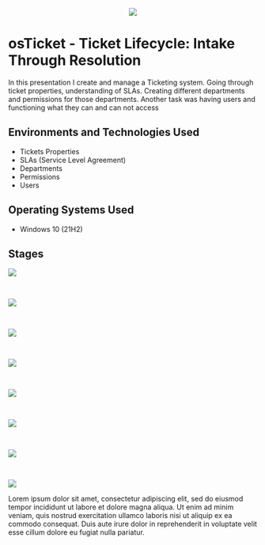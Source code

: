 <p align="center">
<img src="https://i.imgur.com/Ulhu1fa.png"
</p>

<h1>osTicket - Ticket Lifecycle: Intake Through Resolution</h1>
In this presentation I create and manage a Ticketing system. Going through ticket properties, understanding of SLAs. Creating different departments and permissions for those departments. Another task was having users and functioning what they can and can not access<br />

<h2>Environments and Technologies Used</h2>

- Tickets Properties
- SLAs (Service Level Agreement)
- Departments
- Permissions
- Users

<h2>Operating Systems Used </h2>

- Windows 10</b> (21H2)

<h2>Stages</h2>

<p>
<img src="https://i.imgur.com/dDkURhv.png"
</p>
<p>

</p>
<br />

<p>
<img src="https://i.imgur.com/TMbp9F2.png"
</p>
<p>

</p>
<br />

<p>
<img src="https://i.imgur.com/bmYNYOz.png"
  </p>
<p>

</p>
<br />

<p>
<img src="https://i.imgur.com/2qJ2Pq5.png"
  </p>
<p>

</p>
<br />

<p>
<img src="https://i.imgur.com/ZvJq3Cx.png"
  </p>
<p>

</p>
<br />

<p>
<img src="
  </p>
<p>

</p>
<br />

<p>
<img src="https://i.imgur.com/mE1mA0i.png"
  </p>
<p>

</p>
<br />

<p>
<img src="https://i.imgur.com/7l5w7RE.png"
  </p>
<p>
  
</p>
<br />

<p>
<img src="https://i.imgur.com/fQsl2tD.png"
  </p>
<p>
Lorem ipsum dolor sit amet, consectetur adipiscing elit, sed do eiusmod tempor incididunt ut labore et dolore magna aliqua. Ut enim ad minim veniam, quis nostrud exercitation ullamco laboris nisi ut aliquip ex ea commodo consequat. Duis aute irure dolor in reprehenderit in voluptate velit esse cillum dolore eu fugiat nulla pariatur.
</p>
<br />
